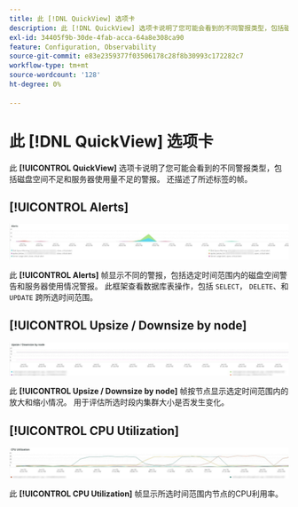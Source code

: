 ```yaml
---
title: 此 [!DNL QuickView] 选项卡
description: 此 [!DNL QuickView] 选项卡说明了您可能会看到的不同警报类型，包括磁盘空间不足和服务器使用量不足的警报。
exl-id: 34405f9b-30de-4fab-acca-64a8e308ca90
feature: Configuration, Observability
source-git-commit: e83e2359377f03506178c28f8b30993c172282c7
workflow-type: tm+mt
source-wordcount: '128'
ht-degree: 0%

---
```


# 此 [!DNL QuickView] 选项卡

此 **[!UICONTROL QuickView]** 选项卡说明了您可能会看到的不同警报类型，包括磁盘空间不足和服务器使用量不足的警报。 还描述了所述标签的帧。

## [!UICONTROL Alerts]

![警报](../../assets/tools/observation-for-adobe-commerce/quickview_alerts.jpg)

此 **[!UICONTROL Alerts]** 帧显示不同的警报，包括选定时间范围内的磁盘空间警告和服务器使用情况警报。 此框架查看数据库表操作，包括 `SELECT`， `DELETE`、和 `UPDATE` 跨所选时间范围。

## [!UICONTROL Upsize / Downsize by node]

![按节点放大/缩小](../../assets/tools/observation-for-adobe-commerce/quickview_upsize_by_node.jpg)

此 **[!UICONTROL Upsize / Downsize by node]** 帧按节点显示选定时间范围内的放大和缩小情况。 用于评估所选时段内集群大小是否发生变化。

## [!UICONTROL CPU Utilization]

![CPU利用率](../../assets/tools/observation-for-adobe-commerce/quickview_cpu.jpg)

此 **[!UICONTROL CPU Utilization]** 帧显示所选时间范围内节点的CPU利用率。
